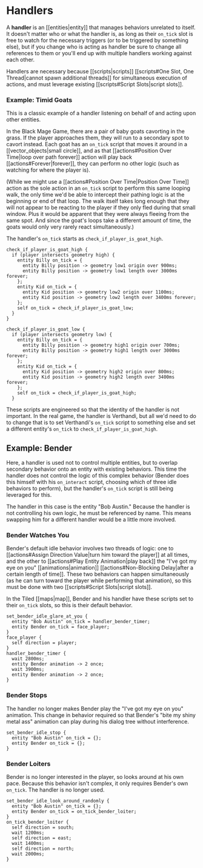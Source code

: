 # Handlers

A **handler** is an [[entities|entity]] that manages behaviors unrelated to itself. It doesn't matter who or what the handler is, as long as their `on_tick` slot is free to watch for the necessary triggers (or to be triggered by something else), but if you change who is acting as handler be sure to change all references to them or you'll end up with multiple handlers working against each other.

Handlers are necessary because [[scripts|scripts]] [[scripts#One Slot, One Thread|cannot spawn additional threads]] for simultaneous execution of actions, and must leverage existing [[scripts#Script Slots|script slots]].

### Example: Timid Goats

This is a classic example of a handler listening on behalf of and acting upon other entities.

In the Black Mage Game, there are a pair of baby goats cavorting in the grass. If the player approaches them, they will run to a secondary spot to cavort instead. Each goat has an `on_tick` script that moves it around in a [[vector_objects|small circle]], and as that [[actions#Position Over Time|loop over path forever]] action will play back [[actions#Forever|forever]], they can perform no other logic (such as watching for where the player is).

(While we might use a [[actions#Position Over Time|Position Over Time]] action as the sole action in an `on_tick` script to perform this same looping walk, the only time we'd be able to intercept their pathing logic is at the beginning or end of that loop. The walk itself takes long enough that they will not appear to be reacting to the player if they only fled during that small window. Plus it would be apparent that they were always fleeing from the same spot. And since the goat's loops take a different amount of time, the goats would only very rarely react simultaneously.)

The handler's `on_tick` starts as `check_if_player_is_goat_high`.

```mgs
check_if_player_is_goat_high {
  if (player intersects geometry high) {
    entity Billy on_tick = {
      entity Billy position -> geometry low1 origin over 900ms;
      entity Billy position -> geometry low1 length over 3000ms forever;
    };
    entity Kid on_tick = {
      entity Kid position -> geometry low2 origin over 1100ms;
      entity Kid position -> geometry low2 length over 3400ms forever;
    };
    self on_tick = check_if_player_is_goat_low;
  }
}

check_if_player_is_goat_low {
  if (player intersects geometry low) {
    entity Billy on_tick = {
      entity Billy position -> geometry high1 origin over 700ms;
      entity Billy position -> geometry high1 length over 3000ms forever;
    };
    entity Kid on_tick = {
      entity Kid position -> geometry high2 origin over 800ms;
      entity Kid position -> geometry high2 length over 3400ms forever;
    };
    self on_tick = check_if_player_is_goat_high;
  }
```

These scripts are engineered so that the identity of the handler is not important. In the real game, the handler is Verthandi, but all we'd need to do to change that is to set Verthandi's `on_tick` script to something else and set a different entity's `on_tick` to `check_if_player_is_goat_high`.

## Example: Bender

Here, a handler is used not to control multiple entities, but to overlap secondary behavior onto an entity with existing behaviors. This time the handler does not control the logic of this complex behavior (Bender does this himself with his `on_interact` script, choosing which of three idle behaviors to perform), but the handler's `on_tick` script is still being leveraged for this.

The handler in this case is the entity "Bob Austin." Because the handler is not controlling his own logic, he must be referenced by name. This means swapping him for a different handler would be a little more involved.

### Bender Watches You

Bender's default idle behavior involves two threads of logic: one to [[actions#Assign Direction Value|turn him toward the player]] at all times, and the other to [[actions#Play Entity Animation|play back]] the "I've got my eye on you" [[animations|animation]] [[actions#Non-Blocking Delay|after a certain length of time]]. These two behaviors can happen simultaneously (as he can turn toward the player while performing that animation), so this must be done with two [[scripts#Script Slots|script slots]].

In the Tiled [[maps|map]], Bender and his handler have these scripts set to their `on_tick` slots, so this is their default behavior.

```mgs
set_bender_idle_glare_at_you {
  entity "Bob Austin" on_tick = handler_bender_timer;
  entity Bender on_tick = face_player;
}
face_player {
  self direction = player;
}
handler_bender_timer {
  wait 2800ms;
  entity Bender animation -> 2 once;
  wait 3900ms;
  entity Bender animation -> 2 once;
}
```

### Bender Stops

The handler no longer makes Bender play the "I've got my eye on you" animation. This change in behavior required so that Bender's "bite my shiny metal ass" animation can play during his dialog tree without interference.

```mgs
set_bender_idle_stop {
  entity "Bob Austin" on_tick = {};
  entity Bender on_tick = {};
}
```

### Bender Loiters

Bender is no longer interested in the player, so looks around at his own pace. Because this behavior isn't complex, it only requires Bender's own `on_tick`. The handler is no longer used.

```mgs
set_bender_idle_look_around_randomly {
  entity "Bob Austin" on_tick = {};
  entity Bender on_tick = on_tick_bender_loiter;
}
on_tick_bender_loiter {
  self direction = south;
  wait 1200ms;
  self direction = east;
  wait 1400ms;
  self direction = north;
  wait 2000ms;
}
```
